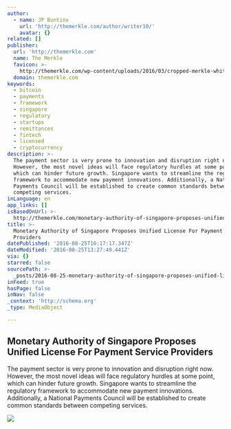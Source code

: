 ```yaml
---
author:
  - name: JP Buntinx
    url: 'http://themerkle.com/author/writer10/'
    avatar: {}
related: []
publisher:
  url: 'http://themerkle.com'
  name: The Merkle
  favicon: >-
    http://themerkle.com/wp-content/uploads/2016/03/cropped-merkle-white-1-192x192.png
  domain: themerkle.com
keywords:
  - bitcoin
  - payments
  - framework
  - singapore
  - regulatory
  - startups
  - remittances
  - fintech
  - licensed
  - cryptocurrency
description: >-
  The payment sector is very prone to innovation and disruption right now.
  However, the most novel ideas will face regulatory hurdles at some point,
  which can hinder future growth. Singapore wants to streamline the regulatory
  framework to accommodate new payment innovations. Additionally, a National
  Payments Council will be established to create common standards between
  competing services.
inLanguage: en
app_links: []
isBasedOnUrl: >-
  http://themerkle.com/monetary-authority-of-singapore-proposes-unified-license-for-payment-service-providers/
title: >-
  Monetary Authority of Singapore Proposes Unified License For Payment Service
  Providers
datePublished: '2016-08-25T16:17:17.347Z'
dateModified: '2016-08-25T13:27:49.441Z'
via: {}
starred: false
sourcePath: >-
  _posts/2016-08-25-monetary-authority-of-singapore-proposes-unified-license-for.md
inFeed: true
hasPage: false
inNav: false
_context: 'http://schema.org'
_type: MediaObject

---
```

<article style=""><h1>Monetary Authority of Singapore Proposes Unified License For Payment Service Providers</h1><p>The payment sector is very prone to innovation and disruption right now. However, the most novel ideas will face regulatory hurdles at some point, which can hinder future growth. Singapore wants to streamline the regulatory framework to accommodate new payment innovations. Additionally, a National Payments Council will be established to create common standards between competing services.</p><img src="http://themerkle.com/wp-content/uploads/2016/08/shutterstock_254352697.jpg" /></article>